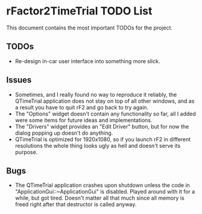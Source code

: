 # rFactor2TimeTrial TODO List

This document contains the most important TODOs for the project.

## TODOs

- Re-design in-car user interface into something more slick.

## Issues

- Sometimes, and I really found no way to reproduce it reliably, the QTimeTrial application does not stay on top of all other windows, and as a result you have to quit rF2 and go back to try again.
- The "Options" widget doesn't contain any functionality so far, all I added were some items for future ideas and implementations.
- The "Drivers" widget provides an "Edit Driver" button, but for now the dialog popping up doesn't do anything.
- QTimeTrial is optimized for 1920x1080, so if you launch rF2 in different resolutions the whole thing looks ugly as hell and doesn't serve its purpose.

## Bugs

- The QTimeTrial application crashes upon shutdown unless the code in "ApplicationGui::~ApplicationGui" is disabled. Played around with it for a while, but got tired. Doesn't matter all that much since all memory is freed right after that destructor is called anyway.
